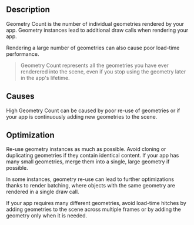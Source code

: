 ## Description
Geometry Count is the number of individual geometries rendered by your app. Geometry instances lead to additional draw calls when rendering your app. 

Rendering a large number of geometries can also cause poor load-time performance.

> Geometry Count represents all the geometries you have ever renderered into the scene, even if you stop using the geometry later in the app's lifetime.

## Causes
High Geometry Count can be caused by poor re-use of geometries or if your app is continuously adding new geometries to the scene.

## Optimization
Re-use geometry instances as much as possible. Avoid cloning or duplicating geometries if they contain identical content.
If your app has many small geometries, merge them into a single, large geometry if possible.

In some instances, geometry re-use can lead to further optimizations thanks to render batching, where objects with the same geometry are rendered in a single draw call.

If your app requires many different geometries, avoid load-time hitches by adding geometries to the scene across multiple frames or by adding the geometry only when it is needed.
